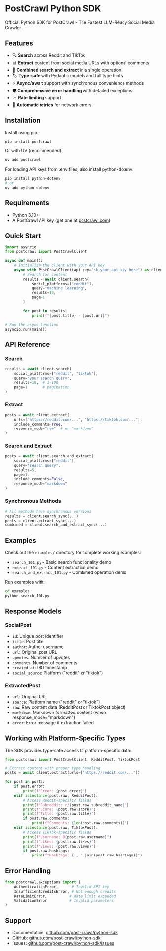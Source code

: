 # PostCrawl Python SDK

Official Python SDK for PostCrawl - The Fastest LLM-Ready Social Media Crawler

## Features

- 🔍 **Search** across Reddit and TikTok
- 📊 **Extract** content from social media URLs with optional comments
- 🚀 **Combined search and extract** in a single operation
- 🏷️ **Type-safe** with Pydantic models and full type hints
- ⚡ **Async/await** support with synchronous convenience methods
- 🛡️ **Comprehensive error handling** with detailed exceptions
- 📈 **Rate limiting** support
- 🔄 **Automatic retries** for network errors

## Installation

Install using pip:

```bash
pip install postcrawl
```

Or with UV (recommended):

```bash
uv add postcrawl
```

For loading API keys from .env files, also install python-dotenv:

```bash
pip install python-dotenv
# or
uv add python-dotenv
```

## Requirements

- Python 3.10+
- A PostCrawl API key (get one at [postcrawl.com](https://postcrawl.com))

## Quick Start

```python
import asyncio
from postcrawl import PostCrawlClient

async def main():
    # Initialize the client with your API key
    async with PostCrawlClient(api_key="sk_your_api_key_here") as client:
        # Search for content
        results = await client.search(
            social_platforms=["reddit"],
            query="machine learning",
            results=10,
            page=1
        )

        for post in results:
            print(f"{post.title} - {post.url}")

# Run the async function
asyncio.run(main())
```


## API Reference

### Search
```python
results = await client.search(
    social_platforms=["reddit", "tiktok"],
    query="your search query",
    results=10,  # 1-100
    page=1       # pagination
)
```

### Extract
```python
posts = await client.extract(
    urls=["https://reddit.com/...", "https://tiktok.com/..."],
    include_comments=True,
    response_mode="raw"  # or "markdown"
)
```

### Search and Extract
```python
posts = await client.search_and_extract(
    social_platforms=["reddit"],
    query="search query",
    results=5,
    page=1,
    include_comments=False,
    response_mode="markdown"
)
```

### Synchronous Methods
```python
# All methods have synchronous versions
results = client.search_sync(...)
posts = client.extract_sync(...)
combined = client.search_and_extract_sync(...)
```

## Examples

Check out the `examples/` directory for complete working examples:
- `search_101.py` - Basic search functionality demo
- `extract_101.py` - Content extraction demo
- `search_and_extract_101.py` - Combined operation demo

Run examples with:
```bash
cd examples
python search_101.py
```

## Response Models

### SocialPost
- `id`: Unique post identifier
- `title`: Post title
- `author`: Author username
- `url`: Original post URL
- `upvotes`: Number of upvotes
- `comments`: Number of comments
- `created_at`: ISO timestamp
- `social_source`: Platform ("reddit" or "tiktok")

### ExtractedPost
- `url`: Original URL
- `source`: Platform name ("reddit" or "tiktok")
- `raw`: Raw content data (RedditPost or TiktokPost object)
- `markdown`: Markdown formatted content (when response_mode="markdown")
- `error`: Error message if extraction failed

## Working with Platform-Specific Types

The SDK provides type-safe access to platform-specific data:

```python
from postcrawl import PostCrawlClient, RedditPost, TiktokPost

# Extract content with proper type handling
posts = await client.extract(urls=["https://reddit.com/..."])

for post in posts:
    if post.error:
        print(f"Error: {post.error}")
    elif isinstance(post.raw, RedditPost):
        # Access Reddit-specific fields
        print(f"Subreddit: r/{post.raw.subreddit_name}")
        print(f"Score: {post.raw.score}")
        print(f"Title: {post.raw.title}")
        if post.raw.comments:
            print(f"Comments: {len(post.raw.comments)}")
    elif isinstance(post.raw, TiktokPost):
        # Access TikTok-specific fields
        print(f"Username: @{post.raw.username}")
        print(f"Likes: {post.raw.likes}")
        print(f"Views: {post.raw.views}")
        if post.raw.hashtags:
            print(f"Hashtags: {', '.join(post.raw.hashtags)}")
```

## Error Handling

```python
from postcrawl.exceptions import (
    AuthenticationError,      # Invalid API key
    InsufficientCreditsError, # Not enough credits
    RateLimitError,          # Rate limit exceeded
    ValidationError          # Invalid parameters
)
```

## Support

- Documentation: [github.com/post-crawl/python-sdk](https://github.com/post-crawl/python-sdk)
- GitHub: [github.com/post-crawl/python-sdk](https://github.com/post-crawl/python-sdk)
- Issues: [github.com/post-crawl/python-sdk/issues](https://github.com/post-crawl/python-sdk/issues)
